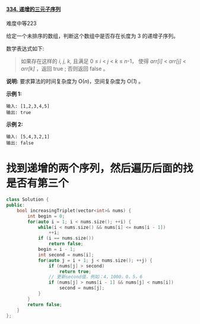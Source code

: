 #### [334. 递增的三元子序列](https://leetcode-cn.com/problems/increasing-triplet-subsequence/)

难度中等223

给定一个未排序的数组，判断这个数组中是否存在长度为 3 的递增子序列。

数学表达式如下:

> 如果存在这样的 *i, j, k,* 且满足 0 ≤ *i* < *j* < *k* ≤ *n*-1，
> 使得 *arr[i]* < *arr[j]* < *arr[k]* ，返回 true ; 否则返回 false 。

**说明:** 要求算法的时间复杂度为 O(*n*)，空间复杂度为 O(*1*) 。

**示例 1:**

```
输入: [1,2,3,4,5]
输出: true
```

**示例 2:**

```
输入: [5,4,3,2,1]
输出: false
```



# 找到递增的两个序列，然后遍历后面的找是否有第三个

```c++
class Solution {
public:
    bool increasingTriplet(vector<int>& nums) {
        int begin = 0;
        for(auto i = 1; i < nums.size(); ++i) {
            while(i < nums.size() && nums[i] <= nums[i - 1]) 
                ++i;
            if (i == nums.size())
                return false;
            begin = i - 1;
            int second = nums[i];
            for(auto j = i + 1; j < nums.size(); ++j) {
                if (nums[j] > second)
                    return true;
                // 更新second值，例如：4，1000，0，5，6
                if (nums[j] > nums[i - 1] && nums[j] < nums[i])
                    second = nums[j];
            }
        }
        return false;
    }
};
```

